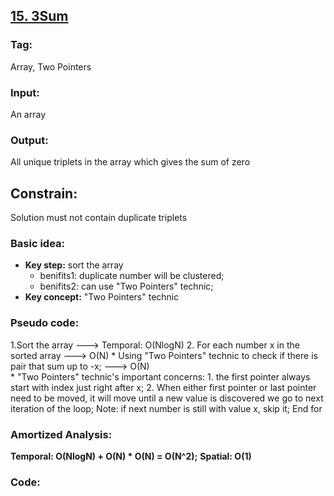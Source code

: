 ## [15. 3Sum](https://leetcode.com/problems/3sum/description/)
### Tag:
Array, Two Pointers
### Input:
An array 
### Output:
All unique triplets in the array which gives the sum of zero
## Constrain:
Solution must not contain duplicate triplets
### Basic idea:
* __Key step:__ sort the array
	* benifits1: duplicate number will be clustered;
	* benifits2: can use "Two Pointers" technic;
* __Key concept:__ "Two Pointers" technic
### Pseudo code:
1.Sort the array ---> Temporal: O(NlogN)
2. For each number x in the sorted array ---> O(N)
	* Using "Two Pointers" technic to check if there is pair that sum up to -x; ---> O(N)	
		* "Two Pointers" technic's important concerns:
		1. the first pointer always start with index just right after x;
		2. When either first pointer or last pointer need to be moved, it will move until a new value is discovered
we go to next iteration of the loop;
Note: if next number is still with value x, skip it;
End for
### Amortized Analysis:
__Temporal: O(NlogN) + O(N) * O(N) = O(N^2);__
__Spatial: O(1)__

### Code:
